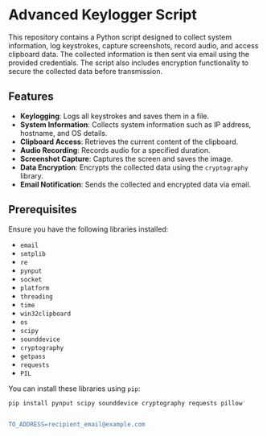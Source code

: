 # Advanced Keylogger Script

This repository contains a Python script designed to collect system information, log keystrokes, capture screenshots, record audio, and access clipboard data. The collected information is then sent via email using the provided credentials. The script also includes encryption functionality to secure the collected data before transmission.

## Features

- **Keylogging**: Logs all keystrokes and saves them in a file.
- **System Information**: Collects system information such as IP address, hostname, and OS details.
- **Clipboard Access**: Retrieves the current content of the clipboard.
- **Audio Recording**: Records audio for a specified duration.
- **Screenshot Capture**: Captures the screen and saves the image.
- **Data Encryption**: Encrypts the collected data using the `cryptography` library.
- **Email Notification**: Sends the collected and encrypted data via email.

## Prerequisites

Ensure you have the following libraries installed:

- `email`
- `smtplib`
- `re`
- `pynput`
- `socket`
- `platform`
- `threading`
- `time`
- `win32clipboard`
- `os`
- `scipy`
- `sounddevice`
- `cryptography`
- `getpass`
- `requests`
- `PIL`

You can install these libraries using `pip`:

```bash
pip install pynput scipy sounddevice cryptography requests pillow'


TO_ADDRESS=recipient_email@example.com

